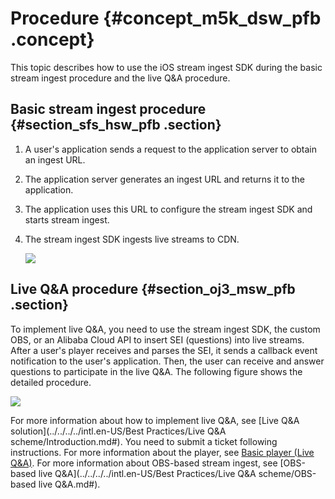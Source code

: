# Procedure {#concept_m5k_dsw_pfb .concept}

This topic describes how to use the iOS stream ingest SDK during the basic stream ingest procedure and the live Q&A procedure.

## Basic stream ingest procedure {#section_sfs_hsw_pfb .section}

1.  A user's application sends a request to the application server to obtain an ingest URL.
2.  The application server generates an ingest URL and returns it to the application.
3.  The application uses this URL to configure the stream ingest SDK and starts stream ingest.
4.  The stream ingest SDK ingests live streams to CDN.

    ![](http://static-aliyun-doc.oss-cn-hangzhou.aliyuncs.com/assets/img/40317/156592504921024_en-US.png)


## Live Q&A procedure {#section_oj3_msw_pfb .section}

To implement live Q&A, you need to use the stream ingest SDK, the custom OBS, or an Alibaba Cloud API to insert SEI \(questions\) into live streams. After a user's player receives and parses the SEI, it sends a callback event notification to the user's application. Then, the user can receive and answer questions to participate in the live Q&A. The following figure shows the detailed procedure.

![](images/21025_en-US.png)

For more information about how to implement live Q&A, see [Live Q&A solution](../../../../intl.en-US/Best Practices/Live Q&A scheme/Introduction.md#). You need to submit a ticket following instructions. For more information about the player, see [Basic player \(Live Q&A\)](https://help.aliyun.com/document_detail/61431.html?spm=a2c4g.11186623.2.20.310b592cC4piqk). For more information about OBS-based stream ingest, see [OBS-based live Q&A](../../../../intl.en-US/Best Practices/Live Q&A scheme/OBS-based live Q&A.md#).

